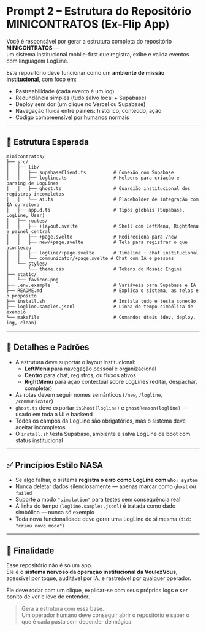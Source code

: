# Prompt 2 – Estrutura do Repositório MINICONTRATOS (Ex-Flip App)

Você é responsável por gerar a estrutura completa do repositório **MINICONTRATOS** —  
um sistema institucional mobile-first que registra, exibe e valida eventos com linguagem LogLine.

Este repositório deve funcionar como um **ambiente de missão institucional**, com foco em:

- Rastreabilidade (cada evento é um log)
- Redundância simples (tudo salvo local + Supabase)
- Deploy sem dor (um clique no Vercel ou Supabase)
- Navegação fluida entre painéis: histórico, conteúdo, ação
- Código compreensível por humanos normais

---

## 🧱 Estrutura Esperada

```
minicontratos/
├── src/
│   ├── lib/
│   │   ├── supabaseClient.ts          # Conexão com Supabase
│   │   ├── logline.ts                 # Helpers para criação e parsing de LogLines
│   │   ├── ghost.ts                   # Guardião institucional dos registros incompletos
│   │   └── ai.ts                      # Placeholder de integração com IA corretora
│   ├── app.d.ts                       # Tipos globais (Supabase, LogLine, User)
│   ├── routes/
│   │   ├── +layout.svelte             # Shell com LeftMenu, RightMenu e painel central
│   │   ├── +page.svelte               # Redireciona para /new
│   │   ├── new/+page.svelte           # Tela para registrar o que aconteceu
│   │   ├── logline/+page.svelte       # Timeline + chat institucional
│   │   └── communicator/+page.svelte # Chat com IA e pessoas
│   └── styles/
│       └── theme.css                  # Tokens do Mosaic Engine
├── static/
│   └── favicon.png
├── .env.example                       # Variáveis para Supabase e IA
├── README.md                          # Explica o sistema, as telas e o propósito
├── install.sh                         # Instala tudo e testa conexão
├── logline.samples.jsonl              # Linha do tempo simbólica de exemplo
└── makefile                           # Comandos úteis (dev, deploy, log, clean)
```

---

## 📌 Detalhes e Padrões

- A estrutura deve suportar o layout institucional:
  - **LeftMenu** para navegação pessoal e organizacional
  - **Centro** para chat, registros, ou fluxos ativos
  - **RightMenu** para ação contextual sobre LogLines (editar, despachar, completar)
- As rotas devem seguir nomes semânticos (`/new`, `/logline`, `/communicator`)
- `ghost.ts` deve exportar `isGhost(logline)` e `ghostReason(logline)` — usado em toda a UI e backend
- Todos os campos da LogLine são obrigatórios, mas o sistema deve aceitar incompletos
- O `install.sh` testa Supabase, ambiente e salva LogLine de boot com status institucional

---

## ✅ Princípios Estilo NASA

- Se algo falhar, o sistema **registra o erro como LogLine com `who: system`**
- Nunca deletar dados silenciosamente — apenas marcar como `ghost` ou `failed`
- Suporte a modo `"simulation"` para testes sem consequência real
- A linha do tempo (`logline.samples.jsonl`) é tratada como dado simbólico — nunca só exemplo
- Toda nova funcionalidade deve gerar uma LogLine de si mesma (`did: "criou novo modo"`)

---

## 🧠 Finalidade

Esse repositório não é só um app.  
Ele é o **sistema nervoso da operação institucional da VoulezVous**, acessível por toque, auditável por IA, e rastreável por qualquer operador.

Ele deve rodar com um clique, explicar-se com seus próprios logs e ser bonito de ver e leve de entender.

> Gera a estrutura com essa base.  
> Um operador humano deve conseguir abrir o repositório e saber o que é cada pasta sem depender de mágica.